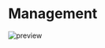# Management


<img 
src="./src/assets/icons/image.png" 
alt="preview"
style="margin: 0 auto; max-width: 1000px">
